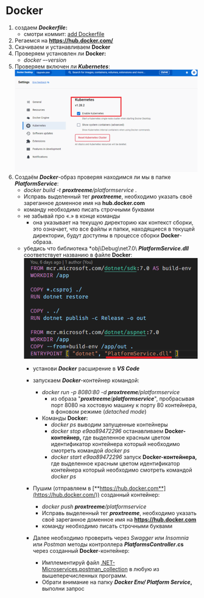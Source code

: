 # Docker

1. создаем ***Dockerfile*:**
    * смотри коммит: 
     [add Dockerfile](https://github.com/STGorbunovDA/.NET-Microservices/commit/f3ca477033c73d29d91b164f6d82b7e766a92124)
2. Регаемся на **https://hub.docker.com/**
3. Cкачиваем и устанавливаем **Docker**
4. Проверяем установлен ли **Docker:**
    * *docker –-version*
5. Проверяем включен ли ***Kubernetes***:
    ![Docker_2](https://github.com/STGorbunovDA/.NET-Microservices/blob/dev/img/2.png)
6. Создаём ***Docker***-образ проверяя находимся ли мы в папке ***PlatformService***:
    * *docker build -t ***proxtreeme***/platformservice .* 
    * Исправь выделенный тег ***proxtreeme***, необходимо указать своё зареганное доменное имя на **hub.docker.com**
    * команду необходимо писать строчными буквами
    * не забывай про «.» в конце команды
        * она указывает на текущую директорию как контекст сборки, это означает, что все файлы и папки, находящиеся в текущей директории, будут доступны 
        в процессе сборки **Docker**-образа.
    * убедись что библиотека *obj\Debug\net7.0\ ***PlatformService.dll*** соответствует названию в файле **Docker**:
        ![Docker_16](https://github.com/STGorbunovDA/.NET-Microservices/blob/dev/img/16.png)
        * установи ***Docker*** расширение в ***VS Code***
        * запускаем ***Docker***-контейнер командой:
            * *docker run -p 8080:80 -d ***proxtreeme***/platformservice*
                * из образа "***proxtreeme***/***platformservice***", пробрасывая порт 8080 на хостовую машину к порту 80 контейнера, в фоновом режиме (*detached mode*)
            * Команды **Docker:** 
                * *docker ps* выводим запущенные контейнеры
                * *docker stop e9aa89472296* останавливаем **Docker-контейнер,** где выделенное красным цветом идентификатор контейнера который необходимо смотреть командой *docker ps*
                * *docker start e9aa89472296* запуск **Docker-контейнера,** где выделенное красным цветом идентификатор контейнера который необходимо смотреть командой *docker ps*
       
        * Пушим (отправляем в [**https://hub.docker.com**](https://hub.docker.com/)) созданный контейнер:
            * *docker push ***proxtreeme***/platformservice*
            * Исправь выделенный тег ***proxtreeme***, необходимо указать своё зареганное доменное имя на **https://hub.docker.com**
            * команду необходимо писать строчными буквами
        * Далее необходимо проверить через *Swagger* или *Insomnia* или *Postman* методы контроллера ***PlatformsController*.cs** через созданный **Docker**-контейнер:
            * Имплементируй файл [.NET-Microservices.postman\_collection](https://github.com/STGorbunovDA/.NET-Microservices/tree/dev/postman) в любую из вышеперечисленных программ.
            * Обрати внимание на папку ***Docker Env/ Platform Service*,** выполни запрос
